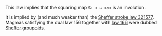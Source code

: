 This law implies that the squaring map `S: x ↦ x◇x` is an involution.

It is implied by (and much weaker than) the [Sheffer stroke law 321577](https://teorth.github.io/equational_theories/implications/?321577).  Magmas satisfying the dual law 156 together with [law 166](https://teorth.github.io/equational_theories/implications/?166) were dubbed [Sheffer groupoids](http://arxiv.org/abs/2101.12079).
